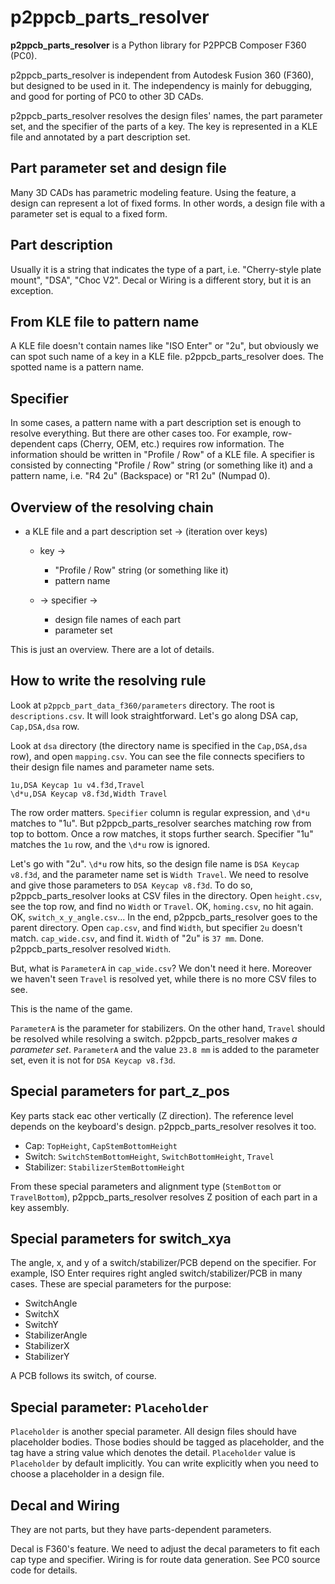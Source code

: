 # p2ppcb_parts_resolver

**p2ppcb_parts_resolver** is a Python library for P2PPCB Composer F360 (PC0).

p2ppcb_parts_resolver is independent from Autodesk Fusion 360 (F360), but designed to be used in it.
The independency is mainly for debugging, and good for porting of PC0 to other 3D CADs.

p2ppcb_parts_resolver resolves the design files' names, the part parameter set, and the specifier of the parts of a key.
The key is represented in a KLE file and annotated by a part description set.

## Part parameter set and design file

Many 3D CADs has parametric modeling feature. Using the feature, a design can represent a lot of fixed forms.
In other words, a design file with a parameter set is equal to a fixed form.

## Part description

Usually it is a string that indicates the type of a part, i.e. "Cherry-style plate mount", "DSA", "Choc V2".
Decal or Wiring is a different story, but it is an exception.

## From KLE file to pattern name

A KLE file doesn't contain names like "ISO Enter" or "2u", but obviously we can spot such name of a key in a KLE file.
p2ppcb_parts_resolver does. The spotted name is a pattern name.

## Specifier

In some cases, a pattern name with a part description set is enough to resolve everything. But there are other cases too.
For example, row-dependent caps (Cherry, OEM, etc.) requires row information. The information should be written in "Profile / Row" of a KLE file.
A specifier is consisted by connecting "Profile / Row" string (or something like it) and a pattern name, i.e. "R4 2u" (Backspace) or "R1 2u" (Numpad 0).

## Overview of the resolving chain

- a KLE file and a part description set -> (iteration over keys)

    -  key -> 

        - "Profile / Row" string (or something like it)
        - pattern name

    - -> specifier ->

        - design file names of each part
        - parameter set

This is just an overview. There are a lot of details.

## How to write the resolving rule

Look at `p2ppcb_part_data_f360/parameters` directory. The root is `descriptions.csv`. It will look straightforward.
Let's go along DSA cap, `Cap,DSA,dsa` row.

Look at `dsa` directory (the directory name is specified in the `Cap,DSA,dsa` row), and open `mapping.csv`.
You can see the file connects specifiers to their design file names and parameter name sets.

```
1u,DSA Keycap 1u v4.f3d,Travel
\d*u,DSA Keycap v8.f3d,Width Travel
```

The row order matters. `Specifier` column is regular expression, and `\d*u` matches to "1u".
But p2ppcb_parts_resolver searches matching row from top to bottom. Once a row matches,
it stops further search. Specifier "1u" matches the `1u` row, and the `\d*u` row is ignored.

Let's go with "2u". `\d*u` row hits, so the design file name is `DSA Keycap v8.f3d`, and the parameter name set is `Width Travel`.
We need to resolve and give those parameters to `DSA Keycap v8.f3d`. To do so, p2ppcb_parts_resolver looks at CSV files in the directory.
Open `height.csv`, see the top row, and find no `Width` or `Travel`. OK, `homing.csv`, no hit again. OK, `switch_x_y_angle.csv`...
In the end, p2ppcb_parts_resolver goes to the parent directory. Open `cap.csv`, and find `Width`, but specifier `2u` doesn't match.
`cap_wide.csv`, and find it. `Width` of "2u" is `37 mm`. Done. p2ppcb_parts_resolver resolved `Width`.

But, what is `ParameterA` in `cap_wide.csv`? We don't need it here. Moreover we haven't seen `Travel` is resolved yet,
while there is no more CSV files to see.

This is the name of the game.

`ParameterA` is the parameter for stabilizers. On the other hand, `Travel` should be resolved while resolving a switch.
p2ppcb_parts_resolver makes *a parameter set*. `ParameterA` and the value `23.8 mm` is added to the parameter set,
even it is not for `DSA Keycap v8.f3d`.

## Special parameters for part_z_pos

Key parts stack eac other vertically (Z direction). The reference level depends on the keyboard's design. p2ppcb_parts_resolver
resolves it too.

- Cap: `TopHeight`, `CapStemBottomHeight`
- Switch: `SwitchStemBottomHeight`, `SwitchBottomHeight`, `Travel`
- Stabilizer: `StabilizerStemBottomHeight`

From these special parameters and alignment type (`StemBottom` or `TravelBottom`), p2ppcb_parts_resolver resolves
Z position of each part in a key assembly.

## Special parameters for switch_xya

The angle, x, and y of a switch/stabilizer/PCB depend on the specifier.
For example, ISO Enter requires right angled switch/stabilizer/PCB in many cases.
These are special parameters for the purpose:

- SwitchAngle
- SwitchX
- SwitchY
- StabilizerAngle
- StabilizerX
- StabilizerY

A PCB follows its switch, of course.

## Special parameter: `Placeholder`

`Placeholder` is another special parameter. All design files should have placeholder bodies.
Those bodies should be tagged as placeholder, and the tag have a string value which denotes the detail.
`Placeholder` value is `Placeholder` by default implicitly. You can write explicitly when you need to choose a placeholder in a design file.

## Decal and Wiring

They are not parts, but they have parts-dependent parameters.

Decal is F360's feature. We need to adjust the decal parameters to fit each cap type and specifier.
Wiring is for route data generation. See PC0 source code for details.
